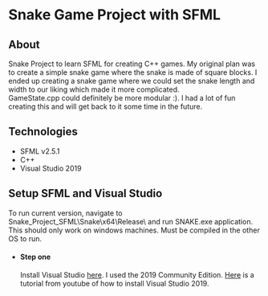 # Snake Game Project with SFML
## About
Snake Project to learn SFML for creating C++ games.
My original plan was to create a simple snake game where the snake is made of square blocks.
I ended up creating a snake game where we could set the snake length and width to our liking which made it more complicated.  
GameState.cpp could definitely be more modular :).
I had a lot of fun creating this and will get back to it some time in the future.

## Technologies
- SFML v2.5.1
- C++
- Visual Studio 2019
## Setup SFML and Visual Studio
To run current version, navigate to Snake_Project_SFML\Snake\x64\Release\ and run SNAKE.exe application.
This should only work on windows machines. Must be compiled in the other OS to run.

* #### Step one
  Install Visual Studio [here](https://visualstudio.microsoft.com/downloads/). I used the 2019 Community Edition.  [Here](https://www.youtube.com/watch?v=FBo5Cso-ufE) is a tutorial from youtube of how to install Visual Studio 2019.
